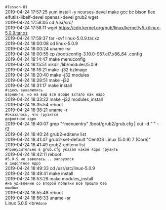 <code>#lesson-01</code>
<br>2019-04-24 17:57:25	yum install -y ncurses-devel make gcc bc bison flex elfutils-libelf-devel openssl-devel grub2 wget
<br>2019-04-24 17:58:05	cd /usr/src/
<br>2019-04-24 17:58:11	wget https://cdn.kernel.org/pub/linux/kernel/v5.x/linux-5.0.9.tar.xz
<br>2019-04-24 17:59:37	tar -xvf linux-5.0.9.tar.xz 
<br>2019-04-24 18:00:08	cd linux-5.0.9
<br>2019-04-24 18:00:24	uname -sr
<br>2019-04-24 18:00:55	cp /boot/config-3.10.0-957.el7.x86_64 .config
<br>2019-04-24 18:14:47	make menuconfig
<br>2019-04-24 18:15:51	mkdir /lib/modules/5.0.9
<br>2019-04-24 18:16:21	make -j32 bzImage
<br>2019-04-24 18:20:40	make -j32 modules
<br>2019-04-24 18:28:51	make -j32
<br>2019-04-24 18:31:17	make install
<br><code>#здесь вывалились варнинги, но на вид всё вроде встало как надо</code>
<br>2019-04-24 18:33:22	make -j32 modules_install
<br>2019-04-24 18:35:54	reboot
<br>2019-04-24 18:38:21	uname -r 
<br><code>#оказалось, что грузится дефолтное ядро</code>
<br>2019-04-24 18:40:07	grep "^menuentry" /boot/grub2/grub.cfg | cut -d "'" -f2
<br>2019-04-24 18:40:24	grub2-editenv list
<br>2019-04-24 18:41:47	grub2-set-default "CentOS Linux (5.0.9) 7 (Core)"
<br>2019-04-24 18:41:49	grub2-editenv list
<br><code>#принудительно в grub.cfg указал какое ядро грузить</code>
<br>2019-04-24 18:42:11	reboot 
<br><code>#5.0.9 не завелась... загрузлся в дефолтное ядро</code>
<br>2019-04-24 18:49:33	cd /usr/src/linux-5.0.9
<br>2019-04-24 18:49:41	make install
<br>2019-04-24 18:53:26	make modules_install
<br><code>#на удивление со второй попытки всё прошло без ошибок</code>
<br>2019-04-24 18:55:48	reboot 
<br>2019-04-24 18:56:33	uname -sr
<br>Linux 5.0.9
<br<code>#done</code>
